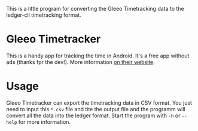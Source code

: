 This is a little program for converting the Gleeo Timetracking data to the ledger-cli timetracking format.

# Gleeo Timetracker

This is a handy app for tracking the time in Android. It's a free app without ads (thanks fpr the dev!). More information [on their website](http://gleeo.com/index.php/de/).

# Usage

Gleeo Timetracker can export the timetracking data in CSV format. You just need to input this `*.csv` file and tite the output file and the programm will convert all the data into the ledger format. Start the program with `-h` or `--help` for more information.

